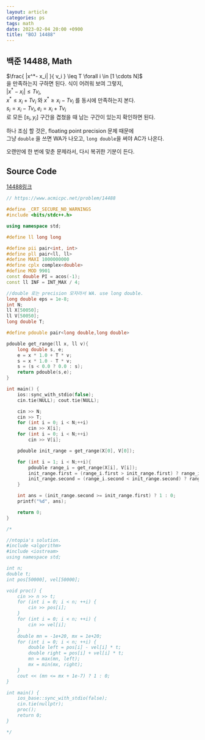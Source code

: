 ```yaml
---
layout: article
categories: ps
tags: math
date: 2023-02-04 20:00 +0900
title: "BOJ 14488"
---
```


## 백준 14488, Math

$\frac{ |x^*- x_i| }{ v_i } \leq T \forall i \in [1 \cdots N]$  
을 만족하는지 구하면 된다. 식이 어려워 보여 그렇지,  
$|x^* - x_i| \leq Tv_i$,  
$x^*\leq x_i + Tv_i$ 와 $x^* \geq x_i - Tv_i$ 를 동시에 만족하는지 본다.  
$s_i = x_i - Tv_i, e_i = x_i + Tv_i$  
로 모든 $[s_i, y_i]$ 구간을 겹쳤을 때 남는 구간이 있는지 확인하면 된다.  

하나 조심 할 것은, floating point precision 문제 때문에  
그냥 `double` 을 쓰면 WA가 나오고, `long double`을 써야 AC가 나온다.  

오랜만에 한 번에 맞춘 문제라서, 다시 복귀한 기분이 든다.  

## Source Code

[14488링크](https://www.acmicpc.net/problem/14488)

```cpp
// https://www.acmicpc.net/problem/14488

#define _CRT_SECURE_NO_WARNINGS
#include <bits/stdc++.h>

using namespace std;

#define ll long long

#define pii pair<int, int>
#define pll pair<ll, ll>
#define MAXI 1000000000
#define cplx complex<double>
#define MOD 9901
const double PI = acos(-1);
const ll INF = INT_MAX / 4;

//double 로는 precision 모자라서 WA. use long double.
long double eps = 1e-8;
int N;
ll X[50050];
ll V[50050];
long double T;

#define pdouble pair<long double,long double>

pdouble get_range(ll x, ll v){
    long double s, e;
    e = x * 1.0 + T * v;
    s = x * 1.0 - T * v;
    s = (s < 0.0 ? 0.0 : s);
    return pdouble(s,e);
}

int main() {
    ios::sync_with_stdio(false);
    cin.tie(NULL); cout.tie(NULL);

    cin >> N;
    cin >> T;
    for (int i = 0; i < N;++i)
        cin >> X[i];
    for (int i = 0; i < N;++i)
        cin >> V[i];

    pdouble init_range = get_range(X[0], V[0]);

    for (int i = 1; i < N;++i){
        pdouble range_i = get_range(X[i], V[i]);
        init_range.first = (range_i.first > init_range.first) ? range_i.first : init_range.first;
        init_range.second = (range_i.second < init_range.second) ? range_i.second : init_range.second;
    }

    int ans = (init_range.second >= init_range.first) ? 1 : 0;
    printf("%d", ans);

    return 0;
}

/*

//ntopia's solution.
#include <algorithm>
#include <iostream>
using namespace std;

int n;
double t;
int pos[50000], vel[50000];

void proc() {
    cin >> n >> t;
    for (int i = 0; i < n; ++i) {
        cin >> pos[i];
    }
    for (int i = 0; i < n; ++i) {
        cin >> vel[i];
    }
    double mn = -1e+20, mx = 1e+20;
    for (int i = 0; i < n; ++i) {
        double left = pos[i] - vel[i] * t;
        double right = pos[i] + vel[i] * t;
        mn = max(mn, left);
        mx = min(mx, right);
    }
    cout << (mn <= mx + 1e-7) ? 1 : 0;
}

int main() {
    ios_base::sync_with_stdio(false);
    cin.tie(nullptr);
    proc();
    return 0;
}

*/

```